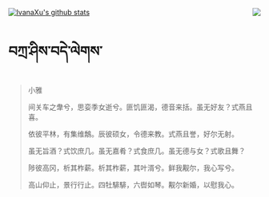 [![IvanaXu's github stats](https://github-readme-stats.vercel.app/api?username=IvanaXu&show_icons=true&theme=vue-dark)](https://github.com/anuraghazra/github-readme-stats)
<img align="right" src="https://github-readme-stats.vercel.app/api/top-langs/?username=IvanaXu&langs_count=3&theme=graywhite" />
# བཀྲ་ཤིས་བདེ་ལེགས་
> 小雅
> 
> 间关车之舝兮，思娈季女逝兮。匪饥匪渴，德音来括。虽无好友？式燕且喜。
> 
> 依彼平林，有集维鷮。辰彼硕女，令德来教。式燕且誉，好尔无射。
> 
> 虽无旨酒？式饮庶几。虽无嘉肴？式食庶几。虽无德与女？式歌且舞？
> 
> 陟彼高冈，析其柞薪。析其柞薪，其叶湑兮。鲜我觏尔，我心写兮。
> 
> 高山仰止，景行行止。四牡騑騑，六辔如琴。觏尔新婚，以慰我心。
>